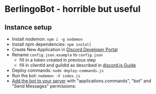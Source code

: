 # BerlingoBot - horrible but useful

## Instance setup
- Install nodemon: `npm i -g nodemon`
- Install npm dependencies: `npm install`
- Create New Application in [Discord Developer Portal](https://discord.com/developers/applications/)
- Rename `config.json.example` to `config.json`
    - fill in a token created in previous step
    - fill in clientId and guildId as described in [discord.js Guide](https://discordjs.guide/creating-your-bot/command-deployment.html)
- Deploy commands: `node deploy-commands.js`
- Run the bot: `nodemon -V index.js`
- [Add the bot to your server](https://discordjs.guide/preparations/adding-your-bot-to-servers.html) with "applications.commands", "bot" and "Send Messages" permissions: 
